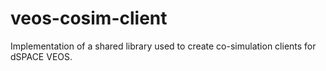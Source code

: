 # veos-cosim-client

Implementation of a shared library used to create co-simulation clients for dSPACE VEOS.
